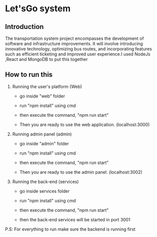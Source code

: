 # Let'sGo system

## Introduction

The transportation system project encompasses the development of software and infrastructure improvements. It will involve introducing innovative technology, optimizing bus routes, and incorporating features such as efficient ticketing and improved user experience.I used NodeJs ,React and MongoDB to put this together

## How to run this 

1) Running the user's platform (Web) 
	
	- go inside "web" folder
	
	- run "npm install" using cmd
	
	- then execute the command, "npm run start"

	- Then you are ready to use the web application. (localhost:3000)

2) Running admin panel (admin)
	
	- go inside "admin" folder
	
	- run "npm install" using cmd
	
	- then execute the command, "npm run start"
	
	- Then you are ready to use the admin panel. (localhost:3002)
	
3) Running the back-end (services)
	
	- go inside services folder
	
	- run "npm install" using cmd
	
	- then execute the command, "npm run start"
	
	- then the back-end services will be started in port 3001

P.S: For everything to run make sure the backend is running first

